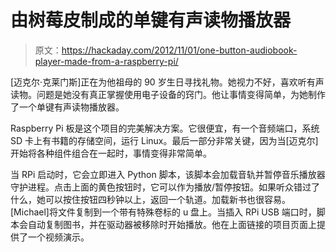 # 由树莓皮制成的单键有声读物播放器

> 原文：<https://hackaday.com/2012/11/01/one-button-audiobook-player-made-from-a-raspberry-pi/>

[迈克尔·克莱门斯]正在为他祖母的 90 岁生日寻找礼物。她视力不好，喜欢听有声读物。问题是她没有真正掌握使用电子设备的窍门。他让事情变得简单，为她制作了一个单键有声读物播放器。

Raspberry Pi 板是这个项目的完美解决方案。它很便宜，有一个音频端口，系统 SD 卡上有书籍的存储空间，运行 Linux。最后一部分非常关键，因为当[迈克尔]开始将各种组件组合在一起时，事情变得非常简单。

当 RPi 启动时，它会立即进入 Python 脚本，该脚本会加载音轨并暂停音乐播放器守护进程。点击上面的黄色按钮时，它可以作为播放/暂停按钮。如果听众错过了什么，她可以按住按钮四秒钟以上，返回一个轨道。加载新书也很容易。[Michael]将文件复制到一个带有特殊卷标的 u 盘上。当插入 RPi USB 端口时，脚本会自动复制图书，并在驱动器被移除时开始播放。他在上面链接的项目页面上提供了一个视频演示。